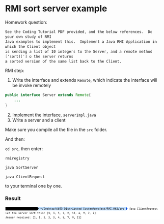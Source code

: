 # RMI sort server example
Homework question:
```
See the Coding Tutorial PDF provided, and the below references.  Do your own study of RMI 
Java examples to implement this.  Implement a Java RMI Application in which the Client object 
is sending a list of 10 integers to the Server, and a remote method ['sort()'] o the server returns 
a sorted version of the same list back to the Client.
```


RMI step:
1. Write the interface and extends `Remote`, which indicate the interface will be invoke remotely
```java
public interface Server extends Remote{
    ...
}
```

2. Implement the interface, `serverImpl.java`
3. Write a server and a client


Make sure you compile all the file in the `src` folder.

And then:

`cd src`, then enter:
```aidl
rmiregistry
```

```aidl
java SortServer
```

```
java ClientRequest
```
to your terminal one by one.

### Result
![img.png](img.png)